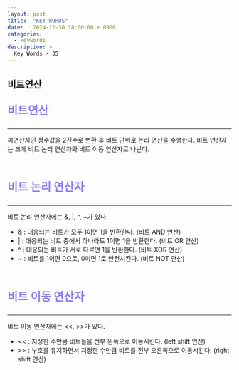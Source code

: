 ```yaml
---
layout: post
title:  "KEY WORDS"
date:   2024-12-30 18:00:00 + 0900
categories:
  - keywords
description: >
  Key Words - 35
---
```

## 비트연산

<p style = "color:#8f7cee; font-size:25px; font-weight:bold">
비트연산
</p>

---

피연산자인 정수값을 2진수로 변환 후 비트 단위로 논리 연산을 수행한다. 비트 연산자는 크게 비트 논리 연산자와 비트 이동 연산자로 나뉜다.

<br/>

<p style = "color:#8f7cee; font-size:25px; font-weight:bold">
비트 논리 연산자
</p>

---

비트 논리 연산자에는 &, |, ^, ~가 있다.

- & : 대응되는 비트가 모두 1이면 1을 반환한다. (비트 AND 연산)
- | : 대응되는 비트 중에서 하나라도 1이면 1을 반환한다. (비트 OR 연산)
- ^ : 대응되는 비트가 서로 다르면 1을 반환한다. (비트 XOR 연산)
- ~ : 비트를 1이면 0으로, 0이면 1로 반전시킨다. (비트 NOT 연산)

<br/>

<p style = "color:#8f7cee; font-size:25px; font-weight:bold">
비트 이동 연산자
</p>

---

비트 이동 연산자에는 <<, >>가 있다.

- << : 지정한 수만큼 비트들을 전부 왼쪽으로 이동시킨다. (left shift 연산)
- \>\> : 부호를 유지하면서 지정한 수만큼 비트를 전부 오른쪽으로 이동시킨다. (right shift 연산)